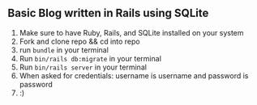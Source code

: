 ## Basic Blog written in Rails using SQLite

1. Make sure to have Ruby, Rails, and SQLite installed on your system
2. Fork and clone repo && cd into repo
3. run ``` bundle ``` in your terminal
4. Run ``` bin/rails db:migrate ``` in your terminal
5. Run ``` bin/rails server ``` in your terminal
6. When asked for credentials: username is username and password is password
7. :)
